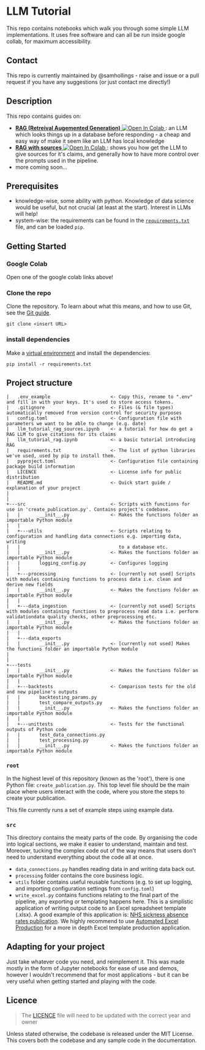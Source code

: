 # LLM Tutorial

This repo contains notebooks which walk you through some simple LLM implementations. It uses free software and can all be run inside google collab, for maximum accessibility.

## Contact

This repo is currently maintained by @samhollings - raise and issue or a pull request if you have any suggestions (or just contact me directly!)

## Description

This repo contains guides on:
- [**RAG (Retreival Augemented Generation)**](llm_tutorial_rag.ipynb)<a target="_blank" href="https://colab.research.google.com/github/SamHollings/llm_tutorial/blob/main/llm_tutorial_rag.ipynb">
  <img src="https://colab.research.google.com/assets/colab-badge.svg" alt="Open In Colab"/>
</a>: an LLM which looks things up in a database before responding - a cheap and easy way of make it seem like an LLM has local knowledge
- [**RAG with sources**](llm_tutorial_rag_sources.ipynb)<a target="_blank" href="https://colab.research.google.com/github/SamHollings/llm_tutorial/blob/main/llm_tutorial_rag_sources.ipynb">
  <img src="https://colab.research.google.com/assets/colab-badge.svg" alt="Open In Colab"/>
</a> : shows you how get the LLM to give sources for it's claims, and generally how to have more control over the prompts used in the pipeline.
- more coming soon...

## Prerequisites

- knowledge-wise, some ability with python. Knowledge of data science would be useful, but not crucial (at least at the start). Interest in LLMs will help!
- system-wise: the requirements can be found in the [`requirements.txt`](requirements.txt) file, and can be loaded `pip`.

## Getting Started
### Google Colab
Open one of the google colab links above!

### Clone the repo

Clone the repository. To learn about what this means, and how to use Git, see the [Git guide](https://nhsdigital.github.io/rap-community-of-practice/training_resources/git/using-git-collaboratively/).

```
git clone <insert URL>
```

### install dependencies

Make a [virtual environment](https://nhsdigital.github.io/rap-community-of-practice/training_resources/python/virtual-environments/venv/) and install the dependencies:
```
pip install -r requirements.txt
```

## Project structure


```text
|   .env_example                      <- Copy this, rename to ".env" and fill in with your keys. It's used to store access tokens.
|   .gitignore                        <- Files (& file types) automatically removed from version control for security purposes
|   config.toml                       <- Configuration file with parameters we want to be able to change (e.g. date)
|   llm_tutorial_rag_sources.ipynb    <- a tutorial for how do get a RAG LLM to give citations for its claims
|   llm_tutorial_rag.ipynb            <- a basic tutorial introducing RAG
|   requirements.txt                  <- The list of python libraries we've used, used by pip to install them.
|   pyproject.toml                    <- Configuration file containing package build information
|   LICENCE                           <- License info for public distribution
|   README.md                         <- Quick start guide / explanation of your project
|   
|
+---src                               <- Scripts with functions for use in 'create_publication.py'. Contains project's codebase.
|   |       __init__.py               <- Makes the functions folder an importable Python module
|   |
|   +---utils                         <- Scripts relating to configuration and handling data connections e.g. importing data, writing 
|   |                                    to a database etc.
|   |       __init__.py               <- Makes the functions folder an importable Python module
|   |       logging_config.py         <- Configures logging
|   |
|   +---processing                    <- [currently not used] Scripts with modules containing functions to process data i.e. clean and derive new fields
|   |       __init__.py               <- Makes the functions folder an importable Python module
|   |
|   +---data_ingestion                <- [currently not used] Scripts with modules containing functions to preprocess read data i.e. perform validationdata quality checks, other preprocessing etc.
|   |       __init__.py               <- Makes the functions folder an importable Python module
|   |
|   +---data_exports
|   |       __init__.py               <- [currently not used] Makes the functions folder an importable Python module
|
|
+---tests
|   |       __init__.py               <- Makes the functions folder an importable Python module
|   |
|   +---backtests                     <- Comparison tests for the old and new pipeline's outputs
|   |       backtesting_params.py
|   |       test_compare_outputs.py
|   |       __init__.py               <- Makes the functions folder an importable Python module
|   |
|   +---unittests                     <- Tests for the functional outputs of Python code
|   |       test_data_connections.py
|   |       test_processing.py
|   |       __init__.py               <- Makes the functions folder an importable Python module
```

### `root`

In the highest level of this repository (known as the 'root'), there is one Python file: `create_publication.py`. This top level file should be the main place where users interact with the code, where you store the steps to create your publication.

This file currently runs a set of example steps using example data.

### `src`

This directory contains the meaty parts of the code. By organising the code into logical sections, we make it easier to understand, maintain and test. Moreover, tucking the complex code out of the way means that users don't need to understand everything about the code all at once.

* `data_connections.py` handles reading data in and writing data back out.
* `processing` folder contains the core business logic.
* `utils` folder contains useful reusable functions (e.g. to set up logging, and importing configuration settings from `config.toml`)
* `write_excel.py` contains functions relating to the final part of the pipeline, any exporting or templating happens here. This is a simplistic application of writing output code to an Excel spreadsheet template (.xlsx). A good example of this application is: [NHS sickness absence rates publication](https://github.com/NHSDigital/absence-rates). We highly recommend to use [Automated Excel Production](https://nhsd-git.digital.nhs.uk/data-services/analytics-service/iuod/automated-excel-publications) for a more in depth Excel template production application.

## Adapting for your project

Just take whatever code you need, and reimplement it. This was made mostly in the form of Jupyter notebooks for ease of use and demos, however I wouldn't recommend that for most applications - but it can be very useful when getting started and playing with the code.

## Licence

> The [LICENCE](/LICENCE) file will need to be updated with the correct year and owner

Unless stated otherwise, the codebase is released under the MIT License. This covers both the codebase and any sample code in the documentation.
